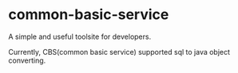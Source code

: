 # common-basic-service

A simple and useful toolsite for developers.

Currently, CBS(common basic service) supported sql to java object converting. 
